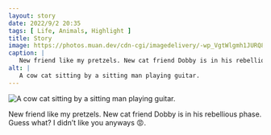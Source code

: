 ```yaml
---
layout: story
date: 2022/9/2 20:35
tags: [ Life, Animals, Highlight ]
title: Story
image: https://photos.muan.dev/cdn-cgi/imagedelivery/-wp_VgtWlgmh1JURQ8t1mg/1dbff68e-4eb0-4161-cbb1-63956ebaf500/public
caption: |
   New friend like my pretzels. New cat friend Dobby is in his rebellious phase. Guess what? I didn’t like you anyways 😡.
alt: |
   A cow cat sitting by a sitting man playing guitar.
---
```


![A cow cat sitting by a sitting man playing guitar.](https://photos.muan.dev/cdn-cgi/imagedelivery/-wp_VgtWlgmh1JURQ8t1mg/1dbff68e-4eb0-4161-cbb1-63956ebaf500/public)

New friend like my pretzels. New cat friend Dobby is in his rebellious phase. Guess what? I didn’t like you anyways 😡.
